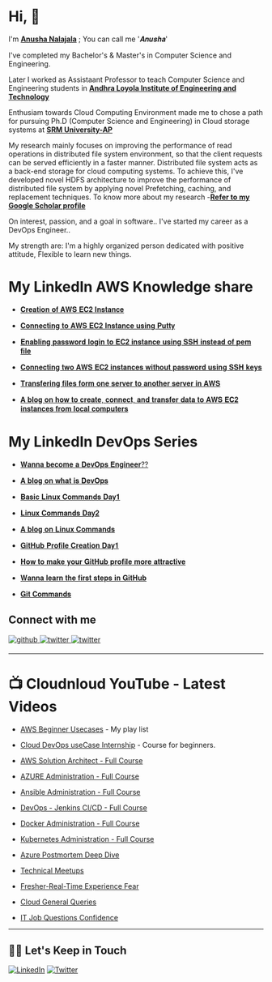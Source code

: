 # Hi, 👋
I'm **[Anusha Nalajala](https://www.linkedin.com/in/anushanalajala/)** ; You can call me '𝑨𝒏𝒖𝒔𝒉𝒂'

I've completed my Bachelor's & Master's in Computer Science and Engineering.

Later I worked as Assistaant Professor to teach Computer Science and Engineering students in **[Andhra Loyola Institute of Engineering and Technology](https://www.aliet.ac.in/)**

Enthusiam towards Cloud Computing Environment made me to chose a path for pursuing Ph.D (Computer Science and Engineering) in Cloud storage systems at **[SRM University-AP](https://srmap.edu.in/)**

My research mainly focuses on improving the performance of read operations in distributed file system environment, so that the client requests can be served efficiently in a faster manner. Distributed file system acts as a back-end storage for cloud computing systems. To achieve this, I've developed novel HDFS architecture to improve the performance of distributed file system by applying novel Prefetching, caching, and replacement techniques.
To know more about my research -**[Refer to my Google Scholar profile](https://scholar.google.com/citations?user=k1ImLcYAAAAJ&hl=en&oi=ao)**

On interest, passion, and a goal in software.. I've started my career as a DevOps Engineer..

My strength are: I'm a highly organized person dedicated with positive attitude, Flexible to learn new things.

# My LinkedIn AWS Knowledge share

- [𝐂𝐫𝐞𝐚𝐭𝐢𝐨𝐧 𝐨𝐟 𝐀𝐖𝐒 𝐄𝐂𝟐 𝐈𝐧𝐬𝐭𝐚𝐧𝐜𝐞](https://www.linkedin.com/posts/anushanalajala_amazonec2-amazonec2instancecreation-activity-7019546864693743616-tuvO?)

- [𝐂𝐨𝐧𝐧𝐞𝐜𝐭𝐢𝐧𝐠 𝐭𝐨 𝐀𝐖𝐒 𝐄𝐂𝟐 𝐈𝐧𝐬𝐭𝐚𝐧𝐜𝐞 𝐮𝐬𝐢𝐧𝐠 𝐏𝐮𝐭𝐭𝐲](https://www.linkedin.com/posts/anushanalajala_aws-ec2-putty-activity-7022098309980852224-Y4xM?)

- [𝐄𝐧𝐚𝐛𝐥𝐢𝐧𝐠 𝐩𝐚𝐬𝐬𝐰𝐨𝐫𝐝 𝐥𝐨𝐠𝐢𝐧 𝐭𝐨 𝐄𝐂𝟐 𝐢𝐧𝐬𝐭𝐚𝐧𝐜𝐞 𝐮𝐬𝐢𝐧𝐠 𝐒𝐒𝐇 𝐢𝐧𝐬𝐭𝐞𝐚𝐝 𝐨𝐟 𝐩𝐞𝐦 𝐟𝐢𝐥𝐞](https://www.linkedin.com/posts/anushanalajala_connections-letsgrowtogether-aws-activity-7024533712788758528-EoE7?)

- [𝐂𝐨𝐧𝐧𝐞𝐜𝐭𝐢𝐧𝐠 𝐭𝐰𝐨 𝐀𝐖𝐒 𝐄𝐂𝟐 𝐢𝐧𝐬𝐭𝐚𝐧𝐜𝐞𝐬 𝐰𝐢𝐭𝐡𝐨𝐮𝐭 𝐩𝐚𝐬𝐬𝐰𝐨𝐫𝐝 𝐮𝐬𝐢𝐧𝐠 𝐒𝐒𝐇 𝐤𝐞𝐲𝐬](https://www.linkedin.com/posts/anushanalajala_connections-letsgrowtogether-aws-activity-7026780361393143808-wU56?)

- [𝐓𝐫𝐚𝐧𝐬𝐟𝐞𝐫𝐢𝐧𝐠 𝐟𝐢𝐥𝐞𝐬 𝐟𝐨𝐫𝐦 𝐨𝐧𝐞 𝐬𝐞𝐫𝐯𝐞𝐫 𝐭𝐨 𝐚𝐧𝐨𝐭𝐡𝐞𝐫 𝐬𝐞𝐫𝐯𝐞𝐫 𝐢𝐧 𝐀𝐖𝐒](https://www.linkedin.com/posts/anushanalajala_connections-let-aws-activity-7027858598642802688-Rpes?)

- [𝐀 𝐛𝐥𝐨𝐠 𝐨𝐧 𝐡𝐨𝐰 𝐭𝐨 𝐜𝐫𝐞𝐚𝐭𝐞, 𝐜𝐨𝐧𝐧𝐞𝐜𝐭, 𝐚𝐧𝐝 𝐭𝐫𝐚𝐧𝐬𝐟𝐞𝐫 𝐝𝐚𝐭𝐚 𝐭𝐨 𝐀𝐖𝐒 𝐄𝐂𝟐 𝐢𝐧𝐬𝐭𝐚𝐧𝐜𝐞𝐬 𝐟𝐫𝐨𝐦 𝐥𝐨𝐜𝐚𝐥 𝐜𝐨𝐦𝐩𝐮𝐭𝐞𝐫𝐬](https://www.linkedin.com/posts/anushanalajala_letsgrowtogether-aws-ec2-activity-7030135038113456128-YkN5?)

# My LinkedIn DevOps Series

- [𝐖𝐚𝐧𝐧𝐚 𝐛𝐞𝐜𝐨𝐦𝐞 𝐚 𝐃𝐞𝐯𝐎𝐩𝐬 𝐄𝐧𝐠𝐢𝐧𝐞𝐞𝐫??](https://www.linkedin.com/posts/anushanalajala_letsgrowtogether-devops-devopstools-activity-7035436135828901888-MmvB?)

- [𝐀 𝐛𝐥𝐨𝐠 𝐨𝐧 𝐰𝐡𝐚𝐭 𝐢𝐬 𝐃𝐞𝐯𝐎𝐩𝐬](https://www.linkedin.com/posts/anushanalajala_what-is-devops-activity-7036195832299225089-KJnL?)

- [𝐁𝐚𝐬𝐢𝐜 𝐋𝐢𝐧𝐮𝐱 𝐂𝐨𝐦𝐦𝐚𝐧𝐝𝐬 𝐃𝐚𝐲𝟏](https://www.linkedin.com/posts/anushanalajala_letsgrowtogether-cloudnloud-devops-activity-7036565041776648192-G6-m?)

- [𝐋𝐢𝐧𝐮𝐱 𝐂𝐨𝐦𝐦𝐚𝐧𝐝𝐬 𝐃𝐚𝐲𝟐](https://www.linkedin.com/posts/anushanalajala_letsgrowtogether-cloudnloud-devops-activity-7036915111512444928-QLr1?)

- [𝐀 𝐛𝐥𝐨𝐠 𝐨𝐧 𝐋𝐢𝐧𝐮𝐱 𝐂𝐨𝐦𝐦𝐚𝐧𝐝𝐬](https://www.linkedin.com/posts/anushanalajala_linux-commands-activity-7039619182883131393-VlZP?)

- [𝐆𝐢𝐭𝐇𝐮𝐛 𝐏𝐫𝐨𝐟𝐢𝐥𝐞 𝐂𝐫𝐞𝐚𝐭𝐢𝐨𝐧 𝐃𝐚𝐲𝟏](https://www.linkedin.com/posts/anushanalajala_letlearntogether-devopsseries-cloudnloud-activity-7041943527617957888-toyJ?)

- [𝐇𝐨𝐰 𝐭𝐨 𝐦𝐚𝐤𝐞 𝐲𝐨𝐮𝐫 𝐆𝐢𝐭𝐇𝐮𝐛 𝐩𝐫𝐨𝐟𝐢𝐥𝐞 𝐦𝐨𝐫𝐞 𝐚𝐭𝐭𝐫𝐚𝐜𝐭𝐢𝐯𝐞](https://www.linkedin.com/posts/anushanalajala_how-to-create-an-attractive-profile-on-github-activity-7042381828510425088-vWMI?)

- [𝐖𝐚𝐧𝐧𝐚 𝐥𝐞𝐚𝐫𝐧 𝐭𝐡𝐞 𝐟𝐢𝐫𝐬𝐭 𝐬𝐭𝐞𝐩𝐬 𝐢𝐧 𝐆𝐢𝐭𝐇𝐮𝐛](https://www.linkedin.com/posts/anushanalajala_initial-steps-to-know-about-github-as-a-devops-activity-7043800226440122368-7iCq?)

- [𝐆𝐢𝐭 𝐂𝐨𝐦𝐦𝐚𝐧𝐝𝐬](https://www.linkedin.com/posts/anushanalajala_git-commands-activity-7046400279759515648-uI6f?)

## Connect with me

<a href="https://github.com/NalajalaA" target="_blank">
<img src=https://img.shields.io/badge/github-%2324292e.svg?&style=for-the-badge&logo=github&logoColor=white alt=github style="margin-bottom: 5px;" />
</a>

<a href="https://twitter.com/ANalajala" target="_blank">
<img src=https://img.shields.io/badge/twitter-%2300acee.svg?&style=for-the-badge&logo=twitter&logoColor=white alt=twitter style="margin-bottom: 5px;" />
</a>

<a href="https://www.linkedin.com/in/anushanalajala/" target="_blank">
<img src=https://img.shields.io/badge/Linkedin-%2300acee.svg?&style=for-the-badge&logo=twitter&logoColor=white alt=twitter style="margin-bottom: 5px;" />
</a>

---
# :tv: Cloudnloud YouTube - Latest Videos

- [AWS Beginner Usecases](https://youtube.com/playlist?list=PLh_VNk4-EHTNPKHXDGplFpqOujwI1EKst) - My play list

- [Cloud DevOps useCase Internship](https://www.youtube.com/playlist?list=PLh_VNk4-EHTMr69lm4Jxbl-9Vz5zc1Apl) - Course for beginners.

- [AWS Solution Architect - Full Course](https://www.youtube.com/watch?v=kdqaP1PWPQI&list=PLh_VNk4-EHTNuNVfq9D8WoA2YQBvgV1Jt)

- [AZURE Administration - Full Course](https://www.youtube.com/watch?v=3WW95LThR0k&list=PLh_VNk4-EHTPgpEEUkj4G7gXqV47yIz7r)

- [Ansible Administration - Full Course](https://www.youtube.com/watch?v=LhKucikHpVs&list=PLh_VNk4-EHTNbb18pkpZy_fnG2Dn0n6QR)

- [DevOps - Jenkins CI/CD - Full Course](https://www.youtube.com/watch?v=rN6f8pyrOI8&list=PLh_VNk4-EHTN732T-CfM-7lG3fNpK__79)

- [Docker Administration - Full Course](https://www.youtube.com/watch?v=ixtJg7EGlWw&list=PLh_VNk4-EHTP5rDgNYAWgg1vvcPG8eoIV)

- [Kubernetes Administration - Full Course](https://www.youtube.com/watch?v=lv6AZCBbQ9Y&list=PLh_VNk4-EHTMhIR-NIgI4tCEHdO9U-A8F)

- [Azure Postmortem Deep Dive](https://www.youtube.com/watch?v=FFYicqW6Qto&list=PLh_VNk4-EHTNDrb2AWVvH0M1XRl0usKRc)

- [Technical Meetups](https://www.youtube.com/watch?v=cfaJY5P4sME&list=PLh_VNk4-EHTM9S6AcnQQfPno1G06HU0hC)

- [Fresher-Real-Time Experience Fear](https://www.youtube.com/watch?v=pLgckrrPY08&list=PLh_VNk4-EHTOWg4VL7_v_Ql7DsNW0DGtn)

- [Cloud General Queries](https://www.youtube.com/watch?v=uIMKuwMP5Uc&list=PLh_VNk4-EHTMj1jcedUnuDNT2Xz-rJ1sy)

- [IT Job Questions Confidence](https://www.youtube.com/playlist?list=PLh_VNk4-EHTOWg4VL7_v_Ql7DsNW0DGtn)

---

## 🤝🏻 Let's Keep in Touch

<p align="left">
<a href="https://www.linkedin.com/in/anushanalajala/"><img alt="LinkedIn" src="https://img.shields.io/badge/LinkedIn-Anusha-blue?style=flat-square&logo=linkedin"></a>
<a href="https://twitter.com/ANalajala"><img alt="Twitter" src="https://img.shields.io/badge/Twitter-Anusha-blue?style=flat-square&logo=twitter"></a>
